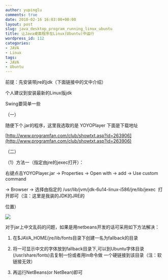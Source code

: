 ```yaml
---
author: yupinglu
comments: true
date: 2010-02-16 16:03:00+00:00
layout: post
slug: java_desktop_program_running_linux_ubuntu
title: 让Java桌面程序在Linux(Ubuntu)中运行
wordpress_id: 112
categories:
- JAVA
- Linux
tags:
- JAVA
- Ubuntu
---
```


前提：先安装带jre的jdk（下面链接中的文中介绍）

个人建议到安装最新的Linux版jdk

Swing要简单一些

（一）

随便下个.jar的程序，这里我选取的是 YOYOPlayer 下面是下载地址

[http://www.programfan.com/club/showtxt.asp?id=263906](http://www.programfan.com/club/showtxt.asp?id=263906)

（二）

（1）方法一（指定由jre的jexec打开）：

右键点击YOYOPlayer.jar -> Properties -> Open with -> add -> Use custom command

-> Browser -> 选择由指定的 /usr/lib/jvm/jdk-6u14-linux-i586/jre/lib/jexec  打开即可（注：这里是我装的JDK的JRE的

位置）

![](http://farm9.staticflickr.com/8483/8239804317_bd6767da8b_b.jpg)

对于jar上中文乱码的问题，如果是用netbeans开发的话可采用如下方法解决：



	
  1. 在$JAVA_HOME/jre/lib/fonts目录下创建一名为fallback的目录

	
  2. 将一可显示中文的字体放到fallback目录下,可以到Ubuntu字体目录(/usr/share/fonts)去复制一份或者用ln命令做 一个硬链接到该目录（注：软链接无效）

	
  3. 再运行NetBeans(or NetBean)即可


